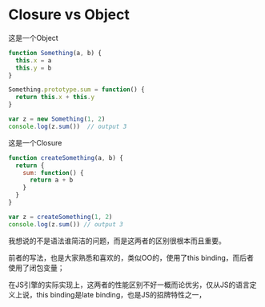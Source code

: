 # Closure vs Object

这是一个Object

```javascript
function Something(a, b) {
  this.x = a
  this.y = b
}

Something.prototype.sum = function() {
  return this.x + this.y
}

var z = new Something(1, 2)
console.log(z.sum())  // output 3
```

这是一个Closure

```javascript
function createSomething(a, b) {
  return {
    sum: function() {
      return a + b
    }
  }
}

var z = createSomething(1, 2)
console.log(z.sum()) // output 3
````

我想说的不是语法谁简洁的问题，而是这两者的区别很根本而且重要。

前者的写法，也是大家熟悉和喜欢的，类似OO的，使用了this binding，而后者使用了闭包变量；

在JS引擎的实际实现上，这两者的性能区别不好一概而论优劣，仅从JS的语言定义上说，this binding是late binding，也是JS的招牌特性之一，
